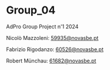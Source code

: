 # Group_04
AdPro Group Project n'1 2024

Nicolò Mazzoleni: 59935@novasbe.pt

Fabrizio Rigodanzo: 60526@novasbe.pt

Robert Münchau: 61682@novasbe.pt
